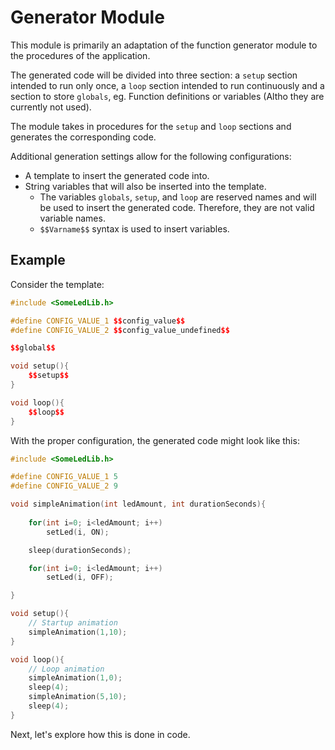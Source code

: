 # Generator Module

This module is primarily an adaptation of the function generator module to the procedures of the application.

The generated code will be divided into three section: a `setup` section intended to run only once, a `loop` section intended to run continuously and a section to store `globals`, eg. Function definitions or variables (Altho they are currently not used).

The module takes in procedures for the `setup` and `loop` sections and generates the corresponding code.

Additional generation settings allow for the following configurations:

- A template to insert the generated code into.
- String variables that will also be inserted into the template.
    - The variables `globals`, `setup`, and `loop` are reserved names and will be used to insert the generated code. Therefore, they are not valid variable names.
    - `$$Varname$$` syntax is used to insert variables.

## Example

Consider the template:

```cpp
#include <SomeLedLib.h>

#define CONFIG_VALUE_1 $$config_value$$
#define CONFIG_VALUE_2 $$config_value_undefined$$

$$global$$

void setup(){
    $$setup$$
}

void loop(){
    $$loop$$
}
```

With the proper configuration, the generated code might look like this:

```cpp
#include <SomeLedLib.h>

#define CONFIG_VALUE_1 5
#define CONFIG_VALUE_2 9

void simpleAnimation(int ledAmount, int durationSeconds){
    
    for(int i=0; i<ledAmount; i++)
        setLed(i, ON);

    sleep(durationSeconds);

    for(int i=0; i<ledAmount; i++)
        setLed(i, OFF);

}

void setup(){
    // Startup animation
    simpleAnimation(1,10);
}

void loop(){
    // Loop animation
    simpleAnimation(1,0);
    sleep(4);
    simpleAnimation(5,10);
    sleep(4);
}
```

Next, let's explore how this is done in code.